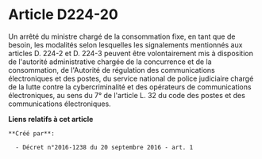 # Article D224-20

Un arrêté du ministre chargé de la consommation fixe, en tant que de besoin, les modalités selon lesquelles les signalements
mentionnés aux articles D. 224-2 et D. 224-3 peuvent être volontairement mis à disposition de l'autorité administrative
chargée de la concurrence et de la consommation, de l'Autorité de régulation des communications électroniques et des postes,
du service national de police judiciaire chargé de la lutte contre la cybercriminalité et des opérateurs de communications
électroniques, au sens du 7° de l'article L. 32 du code des postes et des communications électroniques.

**Liens relatifs à cet article**

	**Créé par**:

	  - Décret n°2016-1238 du 20 septembre 2016 - art. 1
